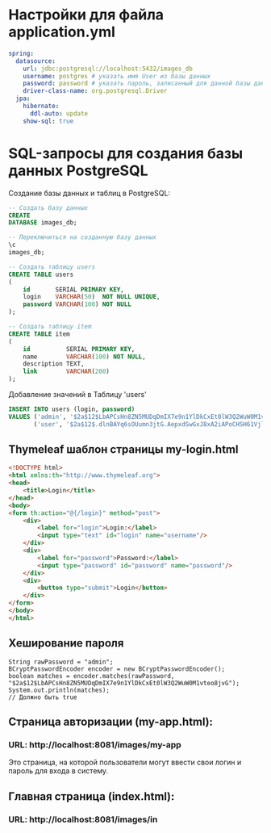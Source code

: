 # Настройки для файла application.yml

```yml
spring:
  datasource:
    url: jdbc:postgresql://localhost:5432/images_db
    username: postgres # указать имя User из базы данных
    password: password # указать пароль, записанный для данной базы данных
    driver-class-name: org.postgresql.Driver
  jpa:
    hibernate:
      ddl-auto: update
    show-sql: true

```

# SQL-запросы для создания базы данных PostgreSQL

Создание базы данных и таблиц в PostgreSQL:

```sql
-- Создать базу данных
CREATE
DATABASE images_db;

-- Переключиться на созданную базу данных
\c
images_db;

-- Создать таблицу users
CREATE TABLE users
(
    id       SERIAL PRIMARY KEY,
    login    VARCHAR(50)  NOT NULL UNIQUE,
    password VARCHAR(100) NOT NULL
);

-- Создать таблицу item
CREATE TABLE item
(
    id          SERIAL PRIMARY KEY,
    name        VARCHAR(100) NOT NULL,
    description TEXT,
    link        VARCHAR(200)
);

```

Добавление значений в Таблицу 'users'

```sql
INSERT INTO users (login, password)
VALUES ('admin', '$2a$12$LbAPCsHn8ZN5MUDqDmIX7e9n1YlDkCxEt0lW3Q2WuW0M1vteo8jvG'), -- пароль зашифрован
       ('user', '$2a$12$.dlnBAYq6sOUumn3jtG.AepxdSwGxJ8xA2iAPoCHSH61Vjl.JbIfq') -- пароль зашифрован


```

## Thymeleaf шаблон страницы my-login.html

```html
<!DOCTYPE html>
<html xmlns:th="http://www.thymeleaf.org">
<head>
    <title>Login</title>
</head>
<body>
<form th:action="@{/login}" method="post">
    <div>
        <label for="login">Login:</label>
        <input type="text" id="login" name="username"/>
    </div>
    <div>
        <label for="password">Password:</label>
        <input type="password" id="password" name="password"/>
    </div>
    <div>
        <button type="submit">Login</button>
    </div>
</form>
</body>
</html>

```

## Хеширование пароля

```
String rawPassword = "admin";
BCryptPasswordEncoder encoder = new BCryptPasswordEncoder();
boolean matches = encoder.matches(rawPassword, "$2a$12$LbAPCsHn8ZN5MUDqDmIX7e9n1YlDkCxEt0lW3Q2WuW0M1vteo8jvG");
System.out.println(matches); 
// Должно быть true

```

## Страница авторизации (my-app.html):

### URL: http://localhost:8081/images/my-app

Это страница, на которой пользователи могут ввести свои логин и пароль для входа в систему.

## Главная страница (index.html):

### URL: http://localhost:8081/images/in

<br><br>